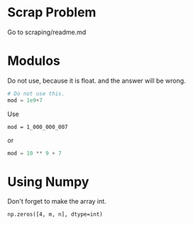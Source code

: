 # Scrap Problem 

Go to scraping/readme.md

# Modulos

Do not use, because it is float. and the answer will be wrong. 
```python
# Do not use this.
mod = 1e9+7
```

Use
```
mod = 1_000_000_007
```
or 
```python
mod = 10 ** 9 + 7
```

# Using Numpy

Don't forget to make the array int.
```
np.zeros([4, m, n], dtype=int)
```